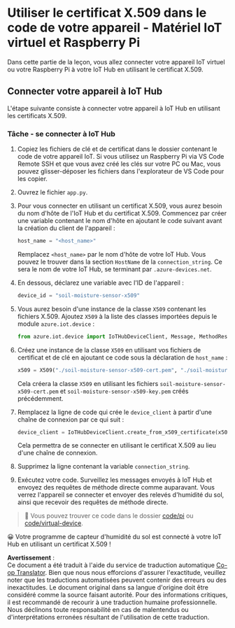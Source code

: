 <!--
CO_OP_TRANSLATOR_METADATA:
{
  "original_hash": "9aea84bcc7520222b0e1c50469d62d6a",
  "translation_date": "2025-08-24T22:57:30+00:00",
  "source_file": "2-farm/lessons/6-keep-your-plant-secure/single-board-computer-x509.md",
  "language_code": "fr"
}
-->
# Utiliser le certificat X.509 dans le code de votre appareil - Matériel IoT virtuel et Raspberry Pi

Dans cette partie de la leçon, vous allez connecter votre appareil IoT virtuel ou votre Raspberry Pi à votre IoT Hub en utilisant le certificat X.509.

## Connecter votre appareil à IoT Hub

L'étape suivante consiste à connecter votre appareil à IoT Hub en utilisant les certificats X.509.

### Tâche - se connecter à IoT Hub

1. Copiez les fichiers de clé et de certificat dans le dossier contenant le code de votre appareil IoT. Si vous utilisez un Raspberry Pi via VS Code Remote SSH et que vous avez créé les clés sur votre PC ou Mac, vous pouvez glisser-déposer les fichiers dans l'explorateur de VS Code pour les copier.

1. Ouvrez le fichier `app.py`.

1. Pour vous connecter en utilisant un certificat X.509, vous aurez besoin du nom d'hôte de l'IoT Hub et du certificat X.509. Commencez par créer une variable contenant le nom d'hôte en ajoutant le code suivant avant la création du client de l'appareil :

    ```python
    host_name = "<host_name>"
    ```

    Remplacez `<host_name>` par le nom d'hôte de votre IoT Hub. Vous pouvez le trouver dans la section `HostName` de la `connection_string`. Ce sera le nom de votre IoT Hub, se terminant par `.azure-devices.net`.

1. En dessous, déclarez une variable avec l'ID de l'appareil :

    ```python
    device_id = "soil-moisture-sensor-x509"
    ```

1. Vous aurez besoin d'une instance de la classe `X509` contenant les fichiers X.509. Ajoutez `X509` à la liste des classes importées depuis le module `azure.iot.device` :

    ```python
    from azure.iot.device import IoTHubDeviceClient, Message, MethodResponse, X509
    ```

1. Créez une instance de la classe `X509` en utilisant vos fichiers de certificat et de clé en ajoutant ce code sous la déclaration de `host_name` :

    ```python
    x509 = X509("./soil-moisture-sensor-x509-cert.pem", "./soil-moisture-sensor-x509-key.pem")
    ```

    Cela créera la classe `X509` en utilisant les fichiers `soil-moisture-sensor-x509-cert.pem` et `soil-moisture-sensor-x509-key.pem` créés précédemment.

1. Remplacez la ligne de code qui crée le `device_client` à partir d'une chaîne de connexion par ce qui suit :

    ```python
    device_client = IoTHubDeviceClient.create_from_x509_certificate(x509, host_name, device_id)
    ```

    Cela permettra de se connecter en utilisant le certificat X.509 au lieu d'une chaîne de connexion.

1. Supprimez la ligne contenant la variable `connection_string`.

1. Exécutez votre code. Surveillez les messages envoyés à IoT Hub et envoyez des requêtes de méthode directe comme auparavant. Vous verrez l'appareil se connecter et envoyer des relevés d'humidité du sol, ainsi que recevoir des requêtes de méthode directe.

> 💁 Vous pouvez trouver ce code dans le dossier [code/pi](../../../../../2-farm/lessons/6-keep-your-plant-secure/code/pi) ou [code/virtual-device](../../../../../2-farm/lessons/6-keep-your-plant-secure/code/virtual-device).

😀 Votre programme de capteur d'humidité du sol est connecté à votre IoT Hub en utilisant un certificat X.509 !

**Avertissement** :  
Ce document a été traduit à l'aide du service de traduction automatique [Co-op Translator](https://github.com/Azure/co-op-translator). Bien que nous nous efforcions d'assurer l'exactitude, veuillez noter que les traductions automatisées peuvent contenir des erreurs ou des inexactitudes. Le document original dans sa langue d'origine doit être considéré comme la source faisant autorité. Pour des informations critiques, il est recommandé de recourir à une traduction humaine professionnelle. Nous déclinons toute responsabilité en cas de malentendus ou d'interprétations erronées résultant de l'utilisation de cette traduction.